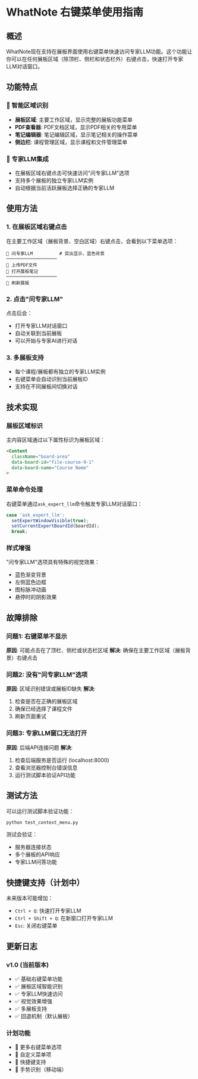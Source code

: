 # WhatNote 右键菜单使用指南

## 概述

WhatNote现在支持在展板界面使用右键菜单快速访问专家LLM功能。这个功能让你可以在任何展板区域（除顶栏、侧栏和状态栏外）右键点击，快速打开专家LLM对话窗口。

## 功能特点

### 🎯 智能区域识别
- **展板区域**: 主要工作区域，显示完整的展板功能菜单
- **PDF查看器**: PDF文档区域，显示PDF相关的专用菜单
- **笔记编辑器**: 笔记编辑区域，显示笔记相关的操作菜单
- **侧边栏**: 课程管理区域，显示课程和文件管理菜单

### 🤖 专家LLM集成
- 在展板区域右键点击可快速访问"问专家LLM"选项
- 支持多个展板的独立专家LLM实例
- 自动根据当前活跃展板选择正确的专家LLM

## 使用方法

### 1. 在展板区域右键点击

在主要工作区域（展板背景、空白区域）右键点击，会看到以下菜单选项：

```
🤖 问专家LLM          # 突出显示，蓝色背景
───────────────────
📁 上传PDF文件
📝 打开展板笔记
───────────────────
🔄 刷新展板
```

### 2. 点击"问专家LLM"

点击后会：
- 打开专家LLM对话窗口
- 自动关联到当前展板
- 可以开始与专家AI进行对话

### 3. 多展板支持

- 每个课程/展板都有独立的专家LLM实例
- 右键菜单会自动识别当前展板ID
- 支持在不同展板间切换对话

## 技术实现

### 展板区域标识

主内容区域通过以下属性标识为展板区域：
```html
<Content 
  className="board-area"
  data-board-id="file-course-9-1"
  data-board-name="Course Name"
>
```

### 菜单命令处理

右键菜单通过`ask_expert_llm`命令触发专家LLM对话窗口：
```javascript
case 'ask_expert_llm':
  setExpertWindowVisible(true);
  setCurrentExpertBoardId(boardId);
  break;
```

### 样式增强

"问专家LLM"选项具有特殊的视觉效果：
- 蓝色渐变背景
- 左侧蓝色边框
- 图标脉冲动画
- 悬停时的阴影效果

## 故障排除

### 问题1: 右键菜单不显示
**原因**: 可能点击在了顶栏、侧栏或状态栏区域
**解决**: 确保在主要工作区域（展板背景）右键点击

### 问题2: 没有"问专家LLM"选项
**原因**: 区域识别错误或展板ID缺失
**解决**: 
1. 检查是否在正确的展板区域
2. 确保已经选择了课程文件
3. 刷新页面重试

### 问题3: 专家LLM窗口无法打开
**原因**: 后端API连接问题
**解决**:
1. 检查后端服务是否运行 (localhost:8000)
2. 查看浏览器控制台错误信息
3. 运行测试脚本验证API功能

## 测试方法

可以运行测试脚本验证功能：

```bash
python test_context_menu.py
```

测试会验证：
- 服务器连接状态
- 多个展板的API响应
- 专家LLM问答功能

## 快捷键支持（计划中）

未来版本可能增加：
- `Ctrl + Q`: 快速打开专家LLM
- `Ctrl + Shift + Q`: 在新窗口打开专家LLM
- `Esc`: 关闭右键菜单

## 更新日志

### v1.0 (当前版本)
- ✅ 基础右键菜单功能
- ✅ 展板区域智能识别
- ✅ 专家LLM快速访问
- ✅ 视觉效果增强
- ✅ 多展板支持
- ✅ 回退机制（默认展板）

### 计划功能
- 🔄 更多右键菜单选项
- 🔄 自定义菜单项
- 🔄 快捷键支持
- 🔄 手势识别（移动端） 